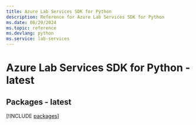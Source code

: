 ```yaml
---
title: Azure Lab Services SDK for Python
description: Reference for Azure Lab Services SDK for Python
ms.date: 08/29/2024
ms.topic: reference
ms.devlang: python
ms.service: lab-services
---
```

# Azure Lab Services SDK for Python - latest
## Packages - latest
[!INCLUDE [packages](lab-services-index.md)]